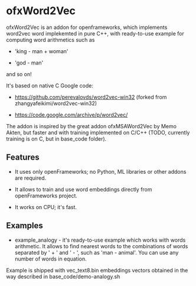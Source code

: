# ofxWord2Vec

ofxWord2Vec is an addon for openframeworks, which implements word2vec word implekemted in pure C++, 
with ready-to-use example for computing word arithmetics such as 

* 'king - man + woman'

* 'god - man'

and so on!

It's based on native C Google code:

* https://github.com/perevalovds/word2vec-win32 (forked from zhangyafeikimi/word2vec-win32)

* https://code.google.com/archive/p/word2vec/ 

The addon is inspired by the great addon ofxMSAWord2Vec by Memo Akten, 
but faster and with training implemented on C/C++ (TODO, currently training is on C, but in base_code folder).


## Features

* It uses only openFrameworks; no Python, ML libraries or other addons are required.

* It allows to train and use word embeddings directly from openFrameworks project.

* It works on CPU; it's fast.


## Examples

* example_analogy - it's ready-to-use example which works with words arithmetic.
It allows to find nearest words to the combinations of words separated by ' + '  and ' - ',
such as 'man - animal'. You can use any number of words in equation.

Example is shipped with vec_text8.bin embeddings vectors obtained in the way described in base_code/demo-analogy.sh

